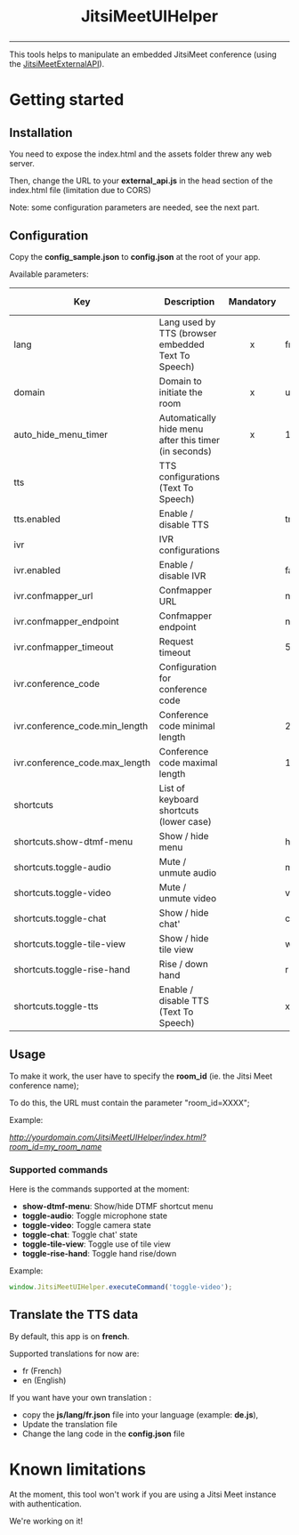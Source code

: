 # <p align="center">JitsiMeetUIHelper</p>

<hr />

This tools helps to manipulate an embedded JitsiMeet conference (using the [JitsiMeetExternalAPI](https://jitsi.github.io/handbook/docs/dev-guide/dev-guide-iframe/)).


# Getting started

## Installation

You need to expose the index.html and the assets folder threw any web server.

Then, change the URL to your **external_api.js** in the head section of the index.html file (limitation due to CORS)

Note: some configuration parameters are needed, see the next part.

## Configuration

Copy the **config_sample.json** to **config.json** at the root of your app.

Available parameters:

| Key                            | Description                                           | Mandatory | Default value |
|--------------------------------|-------------------------------------------------------|:---------:|---------------|
| lang                           | Lang used by TTS (browser embedded Text To Speech)    |     x     | fr            |
| domain                         | Domain to initiate the room                           |     x     | undefined     |
| auto_hide_menu_timer           | Automatically hide menu after this timer (in seconds) |     x     | 10            |
| tts                            | TTS configurations (Text To Speech)                   |           |               |
| tts.enabled                    | Enable / disable TTS                                  |           | true          |
| ivr                            | IVR configurations                                    |           |               |
| ivr.enabled                    | Enable / disable IVR                                  |           | false         |
| ivr.confmapper_url             | Confmapper URL                                        |           | null          |
| ivr.confmapper_endpoint        | Confmapper endpoint                                   |           | null          |
| ivr.confmapper_timeout         | Request timeout                                       |           | 5000          |
| ivr.conference_code            | Configuration for conference code                     |           |               |
| ivr.conference_code.min_length | Conference code minimal length                        |           | 2             |
| ivr.conference_code.max_length | Conference code maximal length                        |           | 10            |
| shortcuts                      | List of keyboard shortcuts (lower case)               |           |               |
| shortcuts.show-dtmf-menu       | Show / hide menu                                      |           | h             |
| shortcuts.toggle-audio         | Mute / unmute audio                                   |           | m             |
| shortcuts.toggle-video         | Mute / unmute video                                   |           | v             |
| shortcuts.toggle-chat          | Show / hide chat'                                     |           | c             |
| shortcuts.toggle-tile-view     | Show / hide tile view                                 |           | w             |
| shortcuts.toggle-rise-hand     | Rise / down hand                                      |           | r             |
| shortcuts.toggle-tts           | Enable / disable TTS (Text To Speech)                 |           | x             |

 

## Usage

To make it work, the user have to specify the **room_id** (ie. the Jitsi Meet conference name);

To do this, the URL must contain the parameter "room_id=XXXX";

Example: 

*http://yourdomain.com/JitsiMeetUIHelper/index.html?room_id=my_room_name*

### Supported commands

Here is the commands supported at the moment:
* **show-dtmf-menu**: Show/hide DTMF shortcut menu
* **toggle-audio**: Toggle microphone state
* **toggle-video**: Toggle camera state
* **toggle-chat**: Toggle chat' state
* **toggle-tile-view**: Toggle use of tile view
* **toggle-rise-hand**: Toggle hand rise/down


Example:
```javascript
window.JitsiMeetUIHelper.executeCommand('toggle-video');
```




## Translate the TTS data

By default, this app is on **french**.

Supported translations for now are:
* fr (French)
* en (English)

If you want have your own translation :
 * copy the **js/lang/fr.json** file into your language (example: **de.js**),
 * Update the translation file
 * Change the lang code in the **config.json** file

# Known limitations

At the moment, this tool won't work if you are using a Jitsi Meet instance with authentication.

We're working on it!